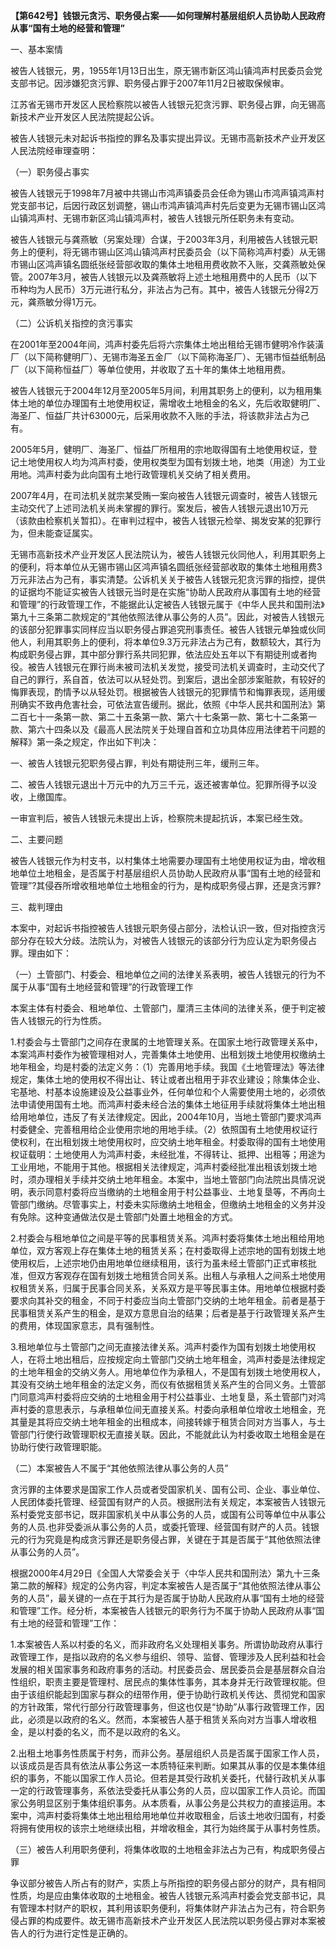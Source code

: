 **【第642号】钱银元贪污、职务侵占案——如何理解村基层组织人员协助人民政府从事“国有土地的经营和管理”**

一、基本案情

被告人钱银元，男，1955年1月13日出生，原无锡市新区鸿山镇鸿声村民委员会党支部书记。因涉嫌犯贪污罪、职务侵占罪于2007年11月2日被取保候审。

江苏省无锡市开发区人民检察院以被告人钱银元犯贪污罪、职务侵占罪，向无锡高新技术产业开发区人民法院提起公诉。

被告人钱银元未对起诉书指控的罪名及事实提出异议。无锡市高新技术产业开发区人民法院经审理查明：

（一）职务侵占事实

被告人钱银元于1998年7月被中共锡山市鸿声镇委员会任命为锡山市鸿声镇鸿声村党支部书记，后因行政区划调整，锡山市鸿声镇鸿声村先后变更为无锡市锡山区鸿山镇鸿声村、无锡市新区鸿山镇鸿声村，被告人钱银元所任职务未有变动。

被告人钱银元与龚燕敏（另案处理）合谋，于2003年3月，利用被告人钱银元职务上的便利，将无锡市锡山区鸿山镇鸿声村民委员会（以下简称鸿声村委）从无锡市锡山区鸿声镇名圆纸张经营部收取的集体土地租用费收款不入账，交龚燕敏处保管。2007年3月，被告人钱银元以及龚燕敏将上述土地租用费中的人民币（以下币种均为人民币）3万元进行私分，非法占为己有。其中，被告人钱银元分得2万元，龚燕敏分得1万元。

（二）公诉机关指控的贪污事实

在2001年至2004年间，鸿声村委先后将六宗集体土地出租给无锡市健明冷作装潢厂（以下简称健明厂）、无锡市海圣五金厂（以下简称海圣厂）、无锡市恒益纸制品厂（以下简称恒益厂）等单位使用，并收取了五十年的集体土地租用费。

被告人钱银元于2004年12月至2005年5月间，利用其职务上的便利，以为租用集体土地的单位办理国有土地使用权证，需增收土地租金的名义，先后收取健明厂、海圣厂、恒益厂共计63000元，后采用收款不入账的手法，将该款非法占为己有。

2005年5月，健明厂、海圣厂、恒益厂所租用的宗地取得国有土地使用权证，登记土地使用权人均为鸿声村委，使用权类型为国有划拨土地，地类（用途）为工业用地。鸿声村委为此向国有土地行政管理机关交纳了相关费用。

2007年4月，在司法机关就宗某受贿一案向被告人钱银元调查时，被告人钱银元主动交代了上述司法机关尚未掌握的罪行。案发后，被告人钱银元退出10万元（该款由检察机关暂扣）。在审判过程中，被告人钱银元检举、揭发安某的犯罪行为，但未能查证属实。

无锡市高新技术产业开发区人民法院认为，被告人钱银元伙同他人，利用其职务上的便利，将本单位从无锡市锡山区鸿声镇名圆纸张经营部收取的集体土地租用费3万元非法占为己有，事实清楚。公诉机关关于被告人钱银元犯贪污罪的指控，提供的证据均不能证实被告人钱银元当时是在实施“协助人民政府从事国有土地的经营和管理”的行政管理工作，不能据此认定被告人钱银元属于《中华人民共和国刑法》第九十三条第二款规定的“其他依照法律从事公务的人员”。因此，对被告人钱银元的该部分犯罪事实同样应当以职务侵占罪追究刑事责任。被告人钱银元单独或伙同他人，利用其职务上的便利，将本单位9.3万元非法占为己有，数额较大，其行为构成职务侵占罪，其中部分罪行系共同犯罪，依法应处五年以下有期徒刑或者拘役。被告人钱银元在罪行尚未被司法机关发觉，接受司法机关调查时，主动交代了自己的罪行，系自首，依法可以从轻处罚。到案后，退出全部涉案赃款，有较好的悔罪表现，酌情予以从轻处罚。根据被告人钱银元的犯罪情节和悔罪表现，适用缓刑确实不致冉危害社会，可依法宣告缓刑。据此，依照《中华人民共和国刑法》第二百七十一条第一款、第二十五条第一款、第六十七条第一款、第七十二条第一款、第六十四条以及《最高人民法院关于处理自首和立功具体应用法律若干问题的解释》第一条之规定，作出如下判决：

一、被告人钱银元犯职务侵占罪，判处有期徒刑三年，缓刑三年。

二、被告人钱银元退出十万元中的九万三千元，返还被害单位。犯罪所得予以没收，上缴国库。

一审宣判后，被告人钱银元未提出上诉，检察院未提起抗诉，本案已经生效。

二、主要问题

被告人钱银元作为村支书，以村集体土地需要办理国有土地使用权证为由，增收租地单位土地租金，是否属于村基层组织人员协助人民政府从事“国有土地的经营和管理”?其侵吞所增收租地单位土地租金的行为，是构成职务侵占罪，还是贪污罪?

三、裁判理由

本案中，对起诉书指控被告人钱银元职务侵占部分，法检认识一致，但对指控贪污部分存在较大分歧。法院认为，对被告人钱银元的该部分行为应认定为职务侵占罪。理由如下：

（一）土管部门、村委会、租地单位之间的法律关系表明，被告人钱银元的行为不属于从事“国有土地经营和管理”的行政管理工作

本案主体有村委会、租地单位、土管部门，厘清三主体间的法律关系，便于判定被告人钱银元的行为性质。

1.村委会与土管部门之间存在隶属的土地管理关系。在国家土地行政管理关系中，本案鸿声村委作为被管理相对人，完善集体土地使用、出租划拨土地使用权缴纳土地年租金，均是村委的法定义务：（1）完善用地手续。我国《土地管理法》等法律规定，集体土地的使用权不得出让、转让或者出租用于非农业建设；除集体企业、宅基地、村基本设施建设及公益事业外，任何单位和个人需要使用土地的，必须依法申请使用国有土地。而鸿声村委未经合法的集体土地征用手续就将集体土地出租给用地单位，违反了有关法律规定。因此，2004年10月，当地土管部门要求鸿声村委健全、完善租用给企业使用宗地的用地手续。（2）依照国有土地使用权证行使权利，在出租划拨土地使用权时，应交纳土地年租金。村委取得的国有土地使用权证载明：土地使用人为鸿声村委，未经批准，不得转让、抵押、出租等；用途为工业用地，不能用于其他。根据相关法律规定，鸿声村委经批准出租该划拨土地时，须办理相关手续并交纳土地年租金。本案中，当地土管部门向法院出具情况说明，表示同意村委将应当缴纳的土地租金用于村公益事业、土地复垦等，不再向土管部门缴纳。尽管事实上，村委未实际缴纳土地租金，但缴纳土地租金的义务并没有免除。这种变通做法仅是土管部门处置土地租金的方式。

2.村委会与租地单位之间是平等的民事租赁关系。鸿声村委将集体土地出租给用地单位，双方客观上存在集体土地的租赁关系；在村委取得上述宗地的国有划拨土地使用权后，上述宗地仍由用地单位继续租用，该行为虽未经土管部门正式审核批准，但双方客观存在国有划拨土地租赁合同关系。出租人与承租人之间系土地使用权租赁关系，归属于民事合同关系，关系双方是平等民事主体。用地单位根据村委要求向其补交的租金，不同于村委应当向土管部门交纳的土地年租金。前者是基于民事租赁关系产生的租金，是双方意思自治的结果；后者是基于行政管理关系产生的费用，体现国家意志，具有强制性。

3.租地单位与土管部门之间无直接法律关系。鸿声村委作为国有划拨土地使用权人，在将土地出租后，应按规定向土管部门交纳土地年租金，鸿声村委是法律规定的土地年租金的交纳义务人。用地单位作为承租人，不是国有划拨土地使用权人，其没有交纳土地年租金的法定义务，而仪有依据租赁关系产生的合同义务。土管部门同意鸿声村委将应交纳的土地租金用于村公益事业、土地复垦，系土管部门对鸿声村委的意思表示，与承租单位间无直接关系。村委向承租单位增收土地租金，充其量是其将应交纳土地年租金的出租成本，间接转嫁于租赁合同对方当事人，与土管部门行使行政管理职权无直接关联。因此，不能就此认为村委收取土地租金是在协助行使行政管理职能。

（二）本案被告人不属于“其他依照法律从事公务的人员”

贪污罪的主体要求是国家工作人员或者受国家机关、国有公司、企业、事业单位、人民团体委托管理、经营国有财产的人员。根据刑法有关规定，本案被告人钱银元系村委党支部书记，既非国家机关中从事公务的人员，或国有公司等单位中从事公务的人员.也非受委派从事公务的人员，或委托管理、经营国有财产的人员。钱银元的行为究竟是构成贪污罪还是职务侵占罪，关键在于其是否属于“其他依照法律从事公务的人员”。

根据2000年4月29日《全国人大常委会关于〈中华人民共和国刑法〉第九十三条第二款的解释》规定的公务内容，判定本案被告人是否属于“其他依照法律从事公务的人员”，最关键的一点在于其行为是否属于协助人民政府从事“国有土地的经营和管理”工作。经分析，本案被告人钱银元的职务行为不属于协助人民政府从事“国有土地的经营和管理”工作：

1.本案被告人系以村委的名义，而非政府名义处理相关事务。所谓协助政府从事行政管理工作，是指以政府的名义参与组织、领导、监督、管理涉及人民利益和社会发展的相关国家事务和政府事务的活动。村民委员会、居民委员会是基层群众自治性组织，职责主要是管理村、居民点的集体性事务，其本身并无行政管理权能。但由于该组织能起到国家与群众的纽带作用，便于协助行政机关传达、贯彻党和国家的方针政策，常代行部分行政管理事务，但这也仅是“协助”从事行政管理工作，因此，必须是以政府的名义。然而，本案被告人基于租赁关系向对方当事人增收租金，是以村委的名义，而不是以政府的名义。

2.出租土地事务性质属于村务，而非公务。基层组织人员是否属于国家工作人员，以该成员是否具有依法从事公务这一本质特征来判断。如果其从事的仅是本集体组织的事务，不能以国家工作人员论。但若是其受行政机关委托，代替行政机关从事一定的行政管理事务，系依法受委托从事公务的人员，应以国家工作人员论。而国家公务明显区别于集体组织事务。从本质看，从事公务是公共权力的直接运用。本案中，鸿声村委将集体土地出租给用地单位并收取租金，后该土地收归国有，村委将拥有使用权的该宗土地继续出租，并增收租金，其行为始终属于从事村务性质。

（三）被告人利用职务便利，将集体收取的土地租金非法占为己有，构成职务侵占罪

争议部分被告人所占有的财产，实质上与所指控的职务侵占部分的财产，具有相同性质，均是应由集体收取的土地租金。被告人钱银元系鸿声村委会党支部书记，具有管理本村财产的职权，其利用该职务便利，将集体财产非法占为己有，符合职务侵占罪的构成要件。故无锡市高新技术产业开发区人民法院以职务侵占罪对本案被告人的行为进行定性是正确的。